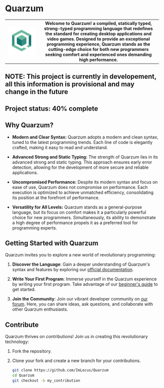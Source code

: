 # Quarzum
<table>
   <tr>
      <th><img src="./quarzum.svg" width="800"/></th>
      <th>Welcome to Quarzum! a compiled, statically typed, strong-typed programming language that redefines the standard for creating desktop applications and video games. Designed to provide an exceptional programming experience, Quarzum stands as the cutting-edge choice for both new programmers seeking comfort and experienced ones demanding high performance.</th>
   </tr>
</table>


## NOTE: This project is currently in developement, all this information is provisional and may change in the future

## Project status: 40% complete

## Why Quarzum?

- **Modern and Clear Syntax:** Quarzum adopts a modern and clean syntax, tuned to the latest programming trends. Each line of code is elegantly crafted, making it easy to read and understand.

- **Advanced Strong and Static Typing:** The strength of Quarzum lies in its advanced strong and static typing. This approach ensures early error detection, allowing for the development of more secure and reliable applications.

- **Uncompromised Performance:** Despite its modern syntax and focus on ease of use, Quarzum does not compromise on performance. Each execution is optimized to achieve unmatched efficiency, consolidating its position at the forefront of performance.

- **Versatility for All Levels:** Quarzum stands as a general-purpose language, but its focus on comfort makes it a particularly powerful choice for new programmers. Simultaneously, its ability to demonstrate a high degree of performance propels it as a preferred tool for programming experts.

## Getting Started with Quarzum

Quarzum invites you to explore a new world of revolutionary programming:

1. **Discover the Language**: Gain a deeper understanding of Quarzum's syntax and features by exploring our [official documentation]().

2. **Write Your First Program**: Immerse yourself in the Quarzum experience by writing your first program. Take advantage of our [beginner's guide]() to get started.

3. **Join the Community**: Join our vibrant developer community on [our forum](). Here, you can share ideas, ask questions, and collaborate with other Quarzum enthusiasts.

## Contribute

Quarzum thrives on contributions! Join us in creating this revolutionary technology:

1. Fork the repository.

2. Clone your fork and create a new branch for your contributions.

   ```sh
   git clone https://github.com/ImLecus/Quarzum
   cd Quarzum
   git checkout -b my_contribution
